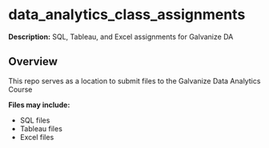 # data_analytics_class_assignments
**Description:** SQL, Tableau, and Excel assignments for Galvanize DA

## Overview
This repo serves as a location to submit files to the Galvanize Data Analytics Course

**Files may include:**
- SQL files
- Tableau files
- Excel files

